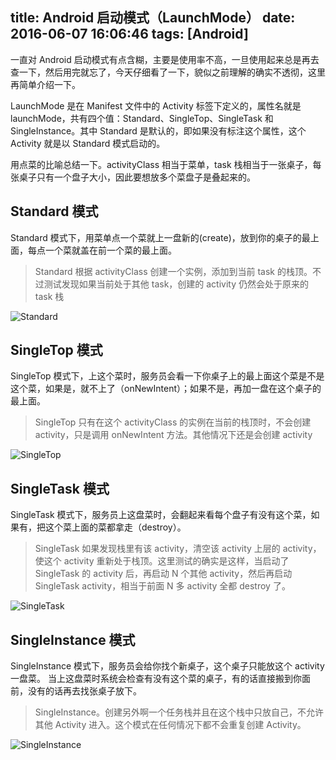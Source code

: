 title: Android 启动模式（LaunchMode）
date: 2016-06-07 16:06:46
tags: [Android]
---

一直对 Android 启动模式有点含糊，主要是使用率不高，一旦使用起来总是再去查一下，然后用完就忘了，今天仔细看了一下，貌似之前理解的确实不透彻，这里再简单介绍一下。

<!--more-->

LaunchMode 是在 Manifest 文件中的 Activity 标签下定义的，属性名就是 launchMode，共有四个值：Standard、SingleTop、SingleTask 和 SingleInstance。其中 Standard 是默认的，即如果没有标注这个属性，这个 Activity 就是以 Standard 模式启动的。



用点菜的比喻总结一下。activityClass 相当于菜单，task 栈相当于一张桌子，每张桌子只有一个盘子大小，因此要想放多个菜盘子是叠起来的。

## Standard 模式

Standard 模式下，用菜单点一个菜就上一盘新的(create)，放到你的桌子的最上面，每点一个菜就盖在前一个菜的最上面。

> Standard 根据 activityClass 创建一个实例，添加到当前 task 的栈顶。不过测试发现如果当前处于其他 task，创建的 activity 仍然会处于原来的 task 栈

 ![Standard](Standard.png)

## SingleTop 模式

SingleTop 模式下，上这个菜时，服务员会看一下你桌子上的最上面这个菜是不是这个菜，如果是，就不上了（onNewIntent）；如果不是，再加一盘在这个桌子的最上面。

> SingleTop 只有在这个 activityClass 的实例在当前的栈顶时，不会创建 activity，只是调用 onNewIntent 方法。其他情况下还是会创建 activity

 ![SingleTop](SingleTop.png)

## SingleTask 模式

SingleTask 模式下，服务员上这盘菜时，会翻起来看每个盘子有没有这个菜，如果有，把这个菜上面的菜都拿走（destroy）。

> SingleTask 如果发现栈里有该 activity，清空该 activity 上层的 activity，使这个 activity 重新处于栈顶。这里测试的确实是这样，当启动了 SingleTask 的 activity 后，再启动 N 个其他 activity，然后再启动 SingleTask activity，相当于前面 N 多 activity 全都 destroy 了。

 ![SingleTask](SingleTask.png)

## SingleInstance 模式

SingleInstance 模式下，服务员会给你找个新桌子，这个桌子只能放这个 activity 一盘菜。
当上这盘菜时系统会检查有没有这个菜的桌子，有的话直接搬到你面前，没有的话再去找张桌子放下。

> SingleInstance。创建另外啊一个任务栈并且在这个栈中只放自己，不允许其他 Activity 进入。这个模式在任何情况下都不会重复创建 Activity。

 ![SingleInstance](SingleInstance.png)

















